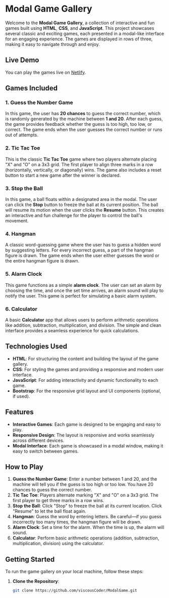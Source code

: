# Modal Game Gallery

Welcome to the **Modal Game Gallery**, a collection of interactive and fun games built using **HTML**, **CSS**, and **JavaScript**. This project showcases several classic and exciting games, each presented in a modal-like interface for an engaging experience. The games are displayed in rows of three, making it easy to navigate through and enjoy.

## Live Demo

You can play the games live on [Netlify](https://modal-game-gallery.netlify.app/).

## Games Included

### 1. **Guess the Number Game**

In this game, the user has **20 chances** to guess the correct number, which is randomly generated by the machine between **1 and 20**. After each guess, the game provides feedback whether the guess is too high, too low, or correct. The game ends when the user guesses the correct number or runs out of attempts.

### 2. **Tic Tac Toe**

This is the classic **Tic Tac Toe** game where two players alternate placing "X" and "O" on a 3x3 grid. The first player to align three marks in a row (horizontally, vertically, or diagonally) wins. The game also includes a reset button to start a new game after the winner is declared.

### 3. **Stop the Ball**

In this game, a ball floats within a designated area in the modal. The user can click the **Stop** button to freeze the ball at its current position. The ball will resume its motion when the user clicks the **Resume** button. This creates an interactive and fun challenge for the player to control the ball's movement.

### 4. **Hangman**

A classic word-guessing game where the user has to guess a hidden word by suggesting letters. For every incorrect guess, a part of the hangman figure is drawn. The game ends when the user either guesses the word or the entire hangman figure is drawn.

### 5. **Alarm Clock**

This game functions as a simple **alarm clock**. The user can set an alarm by choosing the time, and once the set time arrives, an alarm sound will play to notify the user. This game is perfect for simulating a basic alarm system.

### 6. **Calculator**

A basic **Calculator** app that allows users to perform arithmetic operations like addition, subtraction, multiplication, and division. The simple and clean interface provides a seamless experience for quick calculations.

## Technologies Used

- **HTML**: For structuring the content and building the layout of the game gallery.
- **CSS**: For styling the games and providing a responsive and modern user interface.
- **JavaScript**: For adding interactivity and dynamic functionality to each game.
- **Bootstrap**: For the responsive grid layout and UI components (optional, if used).

## Features

- **Interactive Games**: Each game is designed to be engaging and easy to play.
- **Responsive Design**: The layout is responsive and works seamlessly across different devices.
- **Modal Interface**: Each game is showcased in a modal window, making it easy to switch between games.

## How to Play

1. **Guess the Number Game**: Enter a number between 1 and 20, and the machine will tell you if the guess is too high or too low. You have 20 chances to guess the correct number.
2. **Tic Tac Toe**: Players alternate marking "X" and "O" on a 3x3 grid. The first player to get three marks in a row wins.
3. **Stop the Ball**: Click "Stop" to freeze the ball at its current location. Click "Resume" to let the ball float again.
4. **Hangman**: Guess the word by entering letters. Be careful—if you guess incorrectly too many times, the hangman figure will be drawn.
5. **Alarm Clock**: Set a time for the alarm. When the time is up, the alarm will sound.
6. **Calculator**: Perform basic arithmetic operations (addition, subtraction, multiplication, division) using the calculator.

## Getting Started

To run the game gallery on your local machine, follow these steps:

1. **Clone the Repository**:
   ```bash
   git clone https://github.com/viscousCoder/ModalGame.git
   ```
